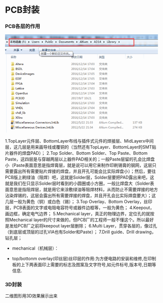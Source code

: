 # PCB封装

### PCB各层的作用 
![](/assets/集成库位置.png)

1.TopLayer元件层、BottomLayer布线与插件式元件的焊接层、MidLayerx中间层，这几层是用来画导线或覆铜的（当然还有TopLayer、BottomLayer的SMT贴片器件的焊盘PAD）；
2.Top Solder、Bottom Solder、Top Paste、Bottom Paste，这四层是与穿越两层以上器件PAD相关的；一般Paste层留的孔会比焊盘小（Paste表面意思是指焊膏层，就是说可以用它来制作印刷锡膏的钢网，这层只需要露出所有需要贴片焊接的焊盘，并且开孔可能会比实际焊盘小）；然后，要往PCB版上刷绿油（阻焊）吧，这就是Solder层，Solder层要把PAD露出来吧，这就是我们在只显示Solder层时看到的小圆圈或小方圈，一般比焊盘大（Solder表面意思是指阻焊层，就是用它来涂敷绿油等阻焊材料，从而防止不需要焊接的地方沾染焊锡的，这层会露出所有需要焊接的焊盘，并且开孔会比实际焊盘要大）；这几层一般为黄色（铜）或白色（锡）；
3.Top Overlay、Bottom Overlay，丝印层，PCB表面的文字或电阻电容符号或器件边框等，一般为黄色；
4.Keepout，画边框，确定电气边界；
5.Mechanical layer，真正的物理边界，定位孔的就按照Mechanical layer的尺寸来做的，但PCB厂的工程师一般不懂这个。所以最好是发给PCB厂之前将keepout layer层删除；
6.Multi Layer，贯穿各层的，像过孔（到底层或顶层的过孔VIA也有Solder和Paste）；
7.Drill guide、Drill drawing，钻孔层；

* mechanical（机械层）：

* top/bottonm overlay(印丝层)丝印层的作用:为方便电路的安装和维修,在印制板的上下两表面印上需要的标志及图案及文字符号,如元件标号,版本号,日期等信息.

### 3D封装
二维图形用3D效果展示出来






